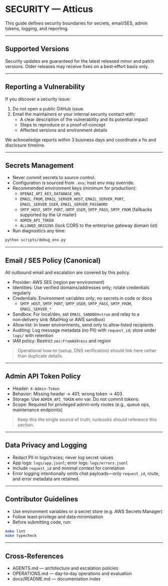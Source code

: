 # SECURITY — Atticus

This guide defines security boundaries for secrets, email/SES, admin tokens, logging, and reporting.

---

## Supported Versions

Security updates are guaranteed for the latest released minor and patch versions.
Older releases may receive fixes on a best‑effort basis only.

---

## Reporting a Vulnerability

If you discover a security issue:

1. Do not open a public GitHub issue.
2. Email the maintainers or your internal security contact with:
   - A clear description of the vulnerability and its potential impact
   - Steps to reproduce or a proof‑of‑concept
   - Affected versions and environment details

We acknowledge reports within 3 business days and coordinate a fix and disclosure timeline.

---

## Secrets Management

- Never commit secrets to source control.
- Configuration is sourced from `.env`; host env may override.
- Recommended environment keys (minimum for production):
  - `OPENAI_API_KEY`, `DATABASE_URL`
  - `EMAIL_FROM`, `EMAIL_SERVER_HOST`, `EMAIL_SERVER_PORT`, `EMAIL_SERVER_USER`, `EMAIL_SERVER_PASSWORD`
  - `SMTP_HOST`, `SMTP_PORT`, `SMTP_USER`, `SMTP_PASS`, `SMTP_FROM` (fallbacks supported by the UI mailer)
  - `ADMIN_API_TOKEN`
  - `ALLOWED_ORIGINS` (lock CORS to the enterprise gateway domain list)
- Run diagnostics any time:

```bash
python scripts/debug_env.py
```

---

## Email / SES Policy (Canonical)

All outbound email and escalation are covered by this policy.

- Provider: AWS SES (region per environment)
- Identities: Use verified domains/addresses only; rotate credentials regularly
- Credentials: Environment variables only; no secrets in code or docs
  - `SMTP_HOST`, `SMTP_PORT`, `SMTP_USER`, `SMTP_PASS`, `SMTP_FROM`, `EMAIL_SERVER_*`
- Sandbox: For local/dev, set `EMAIL_SANDBOX=true` and relay to a non‑delivery sink (MailHog or AWS sandbox)
- Allow‑list: In lower environments, send only to allow‑listed recipients
- Auditing: Log message metadata (no PII) with `request_id`; store under `logs/` with retention
- IAM policy: Restrict `ses:FromAddress` and region

> Operational how‑to (setup, DNS verification) should link here rather than duplicate details.

---

## Admin API Token Policy

- Header: `X-Admin-Token`
- Behavior: Missing header → 401; wrong token → 403
- Storage: Use `ADMIN_API_TOKEN` env var. Do not commit tokens.
- Scope: Required for privileged admin‑only routes (e.g., queue ops, maintenance endpoints)

> Keep this the single source of truth; runbooks should reference this section.

---

## Data Privacy and Logging

- Redact PII in logs/traces; never log secret values
- App logs: `logs/app.jsonl`; error logs: `logs/errors.jsonl`
- Include `request_id` and minimal context for correlation
- Error logging intentionally omits chat payloads—only `request_id`, route, and error metadata are retained.

---

## Contributor Guidelines

- Use environment variables or a secret store (e.g. AWS Secrets Manager)
- Follow least‑privilege and data‑minimisation
- Before submitting code, run:

```bash
make lint
make typecheck
```

---

## Cross‑References

- AGENTS.md — architecture and escalation policies
- OPERATIONS.md — day‑to‑day operations and evaluation
- docs/README.md — documentation index
